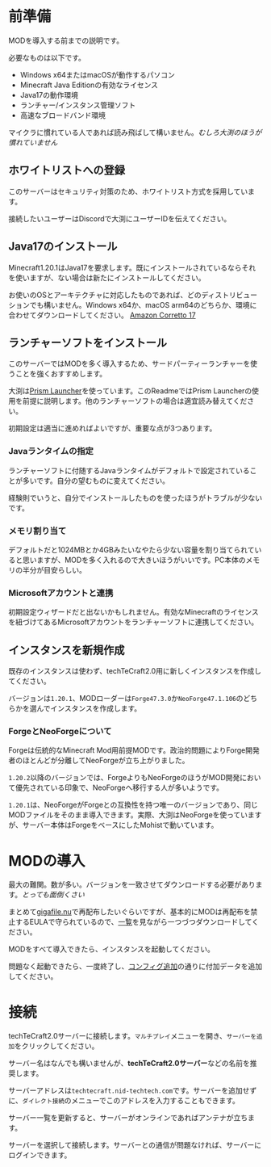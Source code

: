 # 前準備

MODを導入する前までの説明です。

必要なものは以下です。
- Windows x64またはmacOSが動作するパソコン
- Minecraft Java Editionの有効なライセンス
- Java17の動作環境
- ランチャー/インスタンス管理ソフト
- 高速なブロードバンド環境

マイクラに慣れている人であれば読み飛ばして構いません。*むしろ大渕のほうが慣れていません*

## ホワイトリストへの登録

このサーバーはセキュリティ対策のため、ホワイトリスト方式を採用しています。

接続したいユーザーはDiscordで大渕にユーザーIDを伝えてください。

## Java17のインストール

Minecraft1.20.1はJava17を要求します。既にインストールされているならそれを使いますが、ない場合は新たにインストールしてください。

お使いのOSとアーキテクチャに対応したものであれば、どのディストリビューションでも構いません。Windows x64か、macOS arm64のどちらか、環境に合わせてダウンロードしてください。
[Amazon Corretto 17](https://docs.aws.amazon.com/corretto/latest/corretto-17-ug/downloads-list.html)

## ランチャーソフトをインストール

このサーバーではMODを多く導入するため、サードパーティーランチャーを使うことを強くおすすめします。

大渕は[Prism Launcher](https://prismlauncher.org/download/)を使っています。このReadmeではPrism Launcherの使用を前提に説明します。他のランチャーソフトの場合は適宜読み替えてください。

初期設定は適当に進めればよいですが、重要な点が3つあります。

### Javaランタイムの指定

ランチャーソフトに付随するJavaランタイムがデフォルトで設定されていることが多いです。自分の望むものに変えてください。

経験則でいうと、自分でインストールしたものを使ったほうがトラブルが少ないです。

### メモリ割り当て

デフォルトだと1024MBとか4GBみたいなやたら少ない容量を割り当てられていると思いますが、MODを多く入れるので大きいほうがいいです。PC本体のメモリの半分が目安らしい。

### Microsoftアカウントと連携

初期設定ウィザードだと出ないかもしれません。有効なMinecraftのライセンスを紐づけてあるMicrosoftアカウントをランチャーソフトに連携してください。

## インスタンスを新規作成

既存のインスタンスは使わず、techTeCraft2.0用に新しくインスタンスを作成してください。

バージョンは`1.20.1`、MODローダーは`Forge47.3.0`か`NeoForge47.1.106`のどちらかを選んでインスタンスを作成します。

### ForgeとNeoForgeについて

Forgeは伝統的なMinecraft Mod用前提MODです。政治的問題によりForge開発者のほとんどが分離してNeoForgeが立ち上がりました。

`1.20.2`以降のバージョンでは、ForgeよりもNeoForgeのほうがMOD開発において優先されている印象で、NeoForgeへ移行する人が多いようです。

`1.20.1`は、NeoForgeがForgeとの互換性を持つ唯一のバージョンであり、同じMODファイルをそのまま導入できます。実際、大渕はNeoForgeを使っていますが、サーバー本体はForgeをベースにしたMohistで動いています。

# MODの導入

最大の難関。数が多い。バージョンを一致させてダウンロードする必要があります。*とっても面倒くさい*

まとめて[gigafile.nu](https://gigafile.nu/)で再配布したいぐらいですが、基本的にMODは再配布を禁止するEULAで守られているので、[一覧](https://github.com/rinfromniigata/techTeCraft/releases/tag/v1.0)を見ながら一つづつダウンロードしてください。


MODをすべて導入できたら、インスタンスを起動してください。

問題なく起動できたら、一度終了し、[コンフィグ追加](https://github.com/rinfromniigata/techTeCraft/releases/tag/v1.1)の通りに付加データを追加してください。

# 接続

techTeCraft2.0サーバーに接続します。`マルチプレイ`メニューを開き、`サーバーを追加`をクリックしてください。

サーバー名はなんでも構いませんが、**techTeCraft2.0サーバー**などの名前を推奨します。

サーバーアドレスは`techtecraft.nid-techtech.com`です。サーバーを追加せずに、`ダイレクト接続`のメニューでこのアドレスを入力することもできます。

サーバー一覧を更新すると、サーバーがオンラインであればアンテナが立ちます。

サーバーを選択して接続します。サーバーとの通信が問題なければ、サーバーにログインできます。
